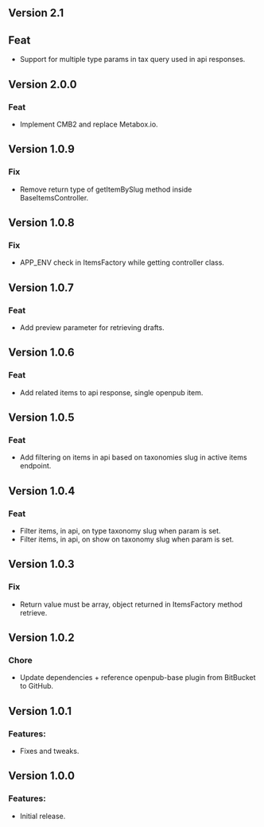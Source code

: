 ## Version 2.1

## Feat

-   Support for multiple type params in tax query used in api responses.

## Version 2.0.0

### Feat

-   Implement CMB2 and replace Metabox.io.

## Version 1.0.9

### Fix

-   Remove return type of getItemBySlug method inside BaseItemsController.

## Version 1.0.8

### Fix

-   APP_ENV check in ItemsFactory while getting controller class.

## Version 1.0.7

### Feat

-   Add preview parameter for retrieving drafts.

## Version 1.0.6

### Feat

-   Add related items to api response, single openpub item.

## Version 1.0.5

### Feat

-   Add filtering on items in api based on taxonomies slug in active items endpoint.

## Version 1.0.4

### Feat

-   Filter items, in api, on type taxonomy slug when param is set.
-   Filter items, in api, on show on taxonomy slug when param is set.

## Version 1.0.3

### Fix

-   Return value must be array, object returned in ItemsFactory method retrieve.

## Version 1.0.2

### Chore

-   Update dependencies + reference openpub-base plugin from BitBucket to GitHub.

## Version 1.0.1

### Features:

-   Fixes and tweaks.

## Version 1.0.0

### Features:

-   Initial release.
